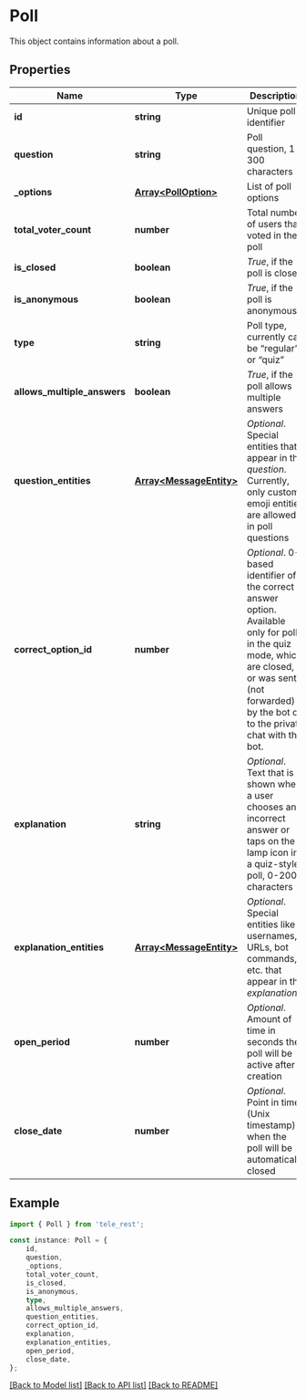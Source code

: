 # Poll

This object contains information about a poll.

## Properties

Name | Type | Description | Notes
------------ | ------------- | ------------- | -------------
**id** | **string** | Unique poll identifier | [default to undefined]
**question** | **string** | Poll question, 1-300 characters | [default to undefined]
**_options** | [**Array&lt;PollOption&gt;**](PollOption.md) | List of poll options | [default to undefined]
**total_voter_count** | **number** | Total number of users that voted in the poll | [default to undefined]
**is_closed** | **boolean** | *True*, if the poll is closed | [default to undefined]
**is_anonymous** | **boolean** | *True*, if the poll is anonymous | [default to undefined]
**type** | **string** | Poll type, currently can be “regular” or “quiz” | [default to undefined]
**allows_multiple_answers** | **boolean** | *True*, if the poll allows multiple answers | [default to undefined]
**question_entities** | [**Array&lt;MessageEntity&gt;**](MessageEntity.md) | *Optional*. Special entities that appear in the *question*. Currently, only custom emoji entities are allowed in poll questions | [optional] [default to undefined]
**correct_option_id** | **number** | *Optional*. 0-based identifier of the correct answer option. Available only for polls in the quiz mode, which are closed, or was sent (not forwarded) by the bot or to the private chat with the bot. | [optional] [default to undefined]
**explanation** | **string** | *Optional*. Text that is shown when a user chooses an incorrect answer or taps on the lamp icon in a quiz-style poll, 0-200 characters | [optional] [default to undefined]
**explanation_entities** | [**Array&lt;MessageEntity&gt;**](MessageEntity.md) | *Optional*. Special entities like usernames, URLs, bot commands, etc. that appear in the *explanation* | [optional] [default to undefined]
**open_period** | **number** | *Optional*. Amount of time in seconds the poll will be active after creation | [optional] [default to undefined]
**close_date** | **number** | *Optional*. Point in time (Unix timestamp) when the poll will be automatically closed | [optional] [default to undefined]

## Example

```typescript
import { Poll } from 'tele_rest';

const instance: Poll = {
    id,
    question,
    _options,
    total_voter_count,
    is_closed,
    is_anonymous,
    type,
    allows_multiple_answers,
    question_entities,
    correct_option_id,
    explanation,
    explanation_entities,
    open_period,
    close_date,
};
```

[[Back to Model list]](../README.md#documentation-for-models) [[Back to API list]](../README.md#documentation-for-api-endpoints) [[Back to README]](../README.md)
